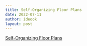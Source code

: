 ```yaml
---
title: Self-Organizing Floor Plans
date: 2022-07-11
author: ideook
layout: post
---
```


[Self-Organizing Floor Plans](https://hdsr.mitpress.mit.edu/pub/w1gujxim/release/3)